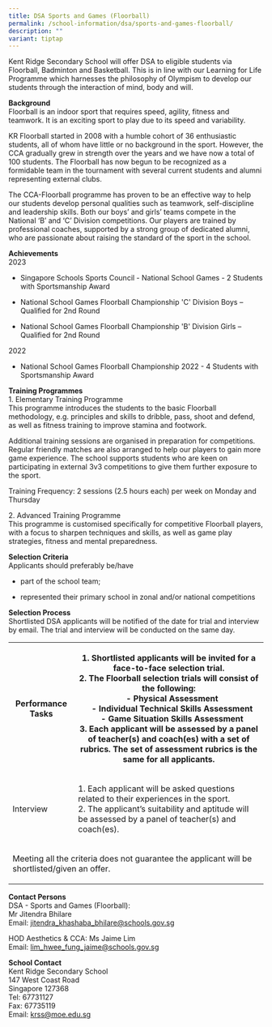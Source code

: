 ```yaml
---
title: DSA Sports and Games (Floorball)
permalink: /school-information/dsa/sports-and-games-floorball/
description: ""
variant: tiptap
---
```

<p>Kent Ridge Secondary School will offer DSA to eligible students via Floorball,
Badminton and Basketball. This is in line with our Learning for Life Programme
which harnesses the philosophy of Olympism to develop our students through
the interaction of mind, body and will.</p>
<p><strong>Background</strong>
<br>Floorball is an indoor sport that requires speed, agility, fitness and
teamwork. It is an exciting sport to play due to its speed and variability.</p>
<p>KR Floorball started in 2008 with a humble cohort of 36 enthusiastic students,
all of whom have little or no background in the sport. However, the CCA
gradually grew in strength over the years and we have now a total of 100
students. The Floorball has now begun to be recognized as a formidable
team in the tournament with several current students and alumni representing
external clubs.</p>
<p>The CCA-Floorball programme has proven to be an effective way to help
our students develop personal qualities such as teamwork, self-discipline
and leadership skills. Both our boys’ and girls’ teams compete in the National
‘B’ and ‘C’ Division competitions. Our players are trained by professional
coaches, supported by a strong group of dedicated alumni, who are passionate
about raising the standard of the sport in the school.</p>
<p><strong>Achievements</strong>
<br>2023</p>
<ul data-tight="true" class="tight">
<li>
<p>Singapore Schools Sports Council - National School Games - 2 Students
with Sportsmanship Award</p>
</li>
<li>
<p>National School Games Floorball Championship 'C' Division Boys – Qualified
for 2nd Round</p>
</li>
<li>
<p>National School Games Floorball Championship 'B' Division Girls – Qualified
for 2nd Round</p>
</li>
</ul>
<p>2022</p>
<ul data-tight="true" class="tight">
<li>
<p>National School Games Floorball Championship 2022 - 4 Students with Sportsmanship
Award</p>
</li>
</ul>
<p><strong>Training Programmes</strong>
<br>1. Elementary Training Programme
<br>This programme introduces the students to the basic Floorball methodology,
e.g. principles and skills to&nbsp;dribble, pass, shoot and defend, as
well as fitness training to improve stamina and footwork.</p>
<p>Additional training sessions are organised in preparation for competitions.
Regular friendly matches are also arranged to help our players to gain
more game experience. The school supports students who are keen on participating
in external 3v3 competitions to give them further exposure to the sport.</p>
<p>Training Frequency: 2 sessions (2.5 hours each) per week on Monday and
Thursday</p>
<p>2. Advanced Training Programme
<br>This programme is customised specifically for competitive Floorball players,
with a focus to sharpen techniques and skills, as well as game play strategies,
fitness and mental preparedness.</p>
<p><strong>Selection Criteria</strong>
<br>Applicants should preferably be/have</p>
<ul data-tight="true" class="tight">
<li>
<p>part of the school team;</p>
</li>
<li>
<p>represented their primary school in zonal and/or national competitions</p>
</li>
</ul>
<p><strong>Selection Process</strong>
<br>Shortlisted DSA applicants will be notified of the date for trial and
interview by email. The trial and interview will be conducted on the same
day.</p>
<table style="minWidth: 50px">
<colgroup>
<col>
<col>
</colgroup>
<tbody>
<tr>
<th rowspan="1" colspan="1">
<p>Performance Tasks</p>
</th>
<th rowspan="1" colspan="1">
<p>1. Shortlisted applicants will be invited for a face-to-face selection
trial.
<br>2. The Floorball selection trials will consist of the following:
<br>&nbsp;&nbsp;&nbsp;- Physical Assessment
<br>&nbsp;&nbsp;&nbsp;- Individual Technical Skills Assessment
<br>&nbsp;&nbsp;&nbsp;- Game Situation Skills Assessment
<br>3. Each applicant will be assessed by a panel of teacher(s) and coach(es)
with a set of rubrics. The set of assessment rubrics is the same for all
applicants.</p>
</th>
</tr>
<tr>
<td rowspan="1" colspan="1">
<p>Interview</p>
</td>
<td rowspan="1" colspan="1">
<p>1. Each applicant will be asked questions related to their experiences
in the sport.
<br>2. The applicant’s suitability and aptitude will be assessed by a panel
of teacher(s) and coach(es).</p>
</td>
</tr>
<tr>
<td rowspan="1" colspan="2">
<p>Meeting all the criteria does not guarantee the applicant will be shortlisted/given
an offer.</p>
</td>
</tr>
</tbody>
</table>
<p><strong>Contact Persons</strong>
<br>DSA - Sports and Games (Floorball):
<br>Mr Jitendra Bhilare
<br>Email: <a href="mailto:jitendra_khashaba_bhilare@schools.gov.sg" rel="noopener noreferrer nofollow" target="_blank">jitendra_khashaba_bhilare@schools.gov.sg</a>
</p>
<p>HOD Aesthetics &amp; CCA: Ms Jaime Lim
<br>Email: <a href="mailto:lim_hwee_fung_jaime@schools.gov.sg" rel="noopener noreferrer nofollow" target="_blank">lim_hwee_fung_jaime@schools.gov.sg</a>
</p>
<p><strong>School Contact</strong>
<br>Kent Ridge Secondary School
<br>147 West Coast Road
<br>Singapore 127368
<br>Tel: 67731127
<br>Fax: 67735119
<br>Email: <a href="mailto:krss@moe.edu.sg" rel="noopener noreferrer nofollow" target="_blank">krss@moe.edu.sg</a>
</p>